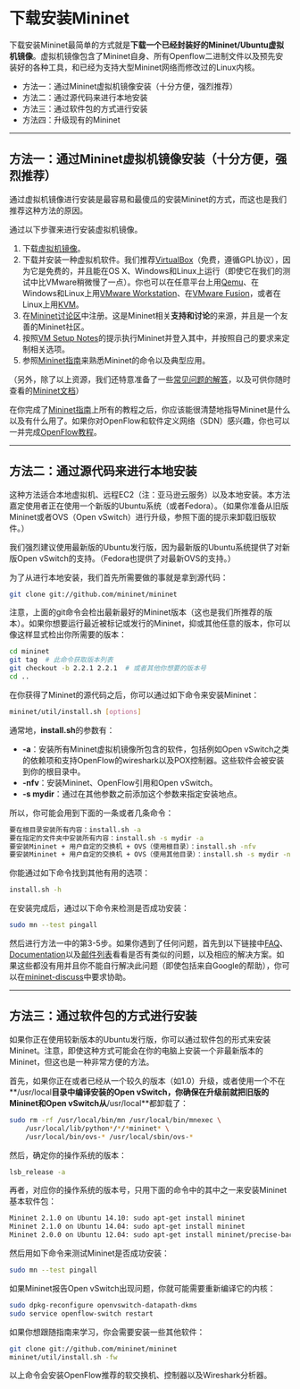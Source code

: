 # 下载安装Mininet

下载安装Mininet最简单的方式就是**下载一个已经封装好的Mininet/Ubuntu虚拟机镜像**。虚拟机镜像包含了Mininet自身、所有Openflow二进制文件以及预先安装好的各种工具，和已经为支持大型Mininet网络而修改过的Linux内核。

+ 方法一：通过Mininet虚拟机镜像安装（十分方便，强烈推荐）
+ 方法二：通过源代码来进行本地安装
+ 方法三：通过软件包的方式进行安装
+ 方法四：升级现有的Mininet

---

## 方法一：通过Mininet虚拟机镜像安装（十分方便，强烈推荐）
通过虚拟机镜像进行安装是最容易和最傻瓜的安装Mininet的方式，而这也是我们推荐这种方法的原因。

通过以下步骤来进行安装虚拟机镜像。

1. 下载[虚拟机镜像](https://github.com/mininet/mininet/wiki/Mininet-VM-Images)。
2. 下载并安装一种虚拟机软件。我们推荐[VirtualBox](http://www.virtualbox.org/wiki/Downloads)（免费，遵循GPL协议），因为它是免费的，并且能在OS X、Windows和Linux上运行（即使它在我们的测试中比VMware稍微慢了一点）。你也可以在任意平台上用[Qemu](http://qemu.org/)、在Windows和Linux上用[VMware Workstation](http://www.vmware.com/products/workstation/)、在[VMware Fusion](http://www.vmware.com/products/fusion)，或者在Linux上用[KVM](http://www.linux-kvm.org/)。
3. 在[Mininet讨论区](https://mailman.stanford.edu/mailman/listinfo/mininet-discuss)中注册。这是Mininet相关**支持和讨论**的来源，并且是一个友善的Mininet社区。
4. 按照[VM Setup Notes](http://mininet.org/vm-setup-notes)的提示执行Mininet并登入其中，并按照自己的要求来定制相关选项。
5. 参照[Mininet指南](http://mininet.org/walkthrough)来熟悉Mininet的命令以及典型应用。

（另外，除了以上资源，我们还特意准备了一些[常见问题的解答](http://mininet.org/faq)，以及可供你随时查看的[Mininet文档](http://mininet.org/docs)）

在你完成了[Mininet指南](http://mininet.org/walkthrough)上所有的教程之后，你应该能很清楚地指导Mininet是什么以及有什么用了。如果你对OpenFlow和软件定义网络（SDN）感兴趣，你也可以一并完成[OpenFlow教程](https://github.com/mininet/openflow-tutorial/wiki)。

---

## 方法二：通过源代码来进行本地安装
这种方法适合本地虚拟机、远程EC2（注：亚马逊云服务）以及本地安装。本方法嘉定使用者正在使用一个新版的Ubuntu系统（或者Fedora）。（如果你准备从旧版Mininet或者OVS（Open vSwitch）进行升级，参照下面的提示来卸载旧版软件。）

我们强烈建议使用最新版的Ubuntu发行版，因为最新版的Ubuntu系统提供了对新版Open vSwitch的支持。（Fedora也提供了对最新OVS的支持。）

为了从进行本地安装，我们首先所需要做的事就是拿到源代码：
```bash
git clone git://github.com/mininet/mininet
```

注意，上面的git命令会检出最新最好的Mininet版本（这也是我们所推荐的版本）。如果你想要运行最近被标记或发行的Mininet，抑或其他任意的版本，你可以像这样显式检出你所需要的版本：
```bash
cd mininet
git tag  # 此命令获取版本列表
git checkout -b 2.2.1 2.2.1  # 或者其他你想要的版本号
cd ..
```

在你获得了Mininet的源代码之后，你可以通过如下命令来安装Mininet：
```bash
mininet/util/install.sh [options]
```

通常地，**install.sh**的参数有：
+ **-a**：安装所有Mininet虚拟机镜像所包含的软件，包括例如Open vSwitch之类的依赖项和支持OpenFlow的wireshark以及POX控制器。这些软件会被安装到你的根目录中。
+ **-nfv**：安装Mininet、OpenFlow引用和Open vSwitch。
+ **-s mydir**：通过在其他参数之前添加这个参数来指定安装地点。

所以，你可能会用到下面的一条或者几条命令：
```bash
要在根目录安装所有内容：install.sh -a
要在指定的文件夹中安装所有内容：install.sh -s mydir -a
要安装Mininet + 用户自定的交换机 + OVS（使用根目录）：install.sh -nfv
要安装Mininet + 用户自定的交换机 + OVS（使用其他目录）：install.sh -s mydir -nfv
```

你能通过如下命令找到其他有用的选项：
```bash
install.sh -h
```

在安装完成后，通过以下命令来检测是否成功安装：
```bash
sudo mn --test pingall
```

然后进行方法一中的第3-5步。如果你遇到了任何问题，首先到以下链接中[FAQ](http://mininet.org/faq)、[Documentation](http://mininet.org/docs)以及[邮件列表](https://mailman.stanford.edu/pipermail/mininet-discuss/)看看是否有类似的问题，以及相应的解决方案。如果这些都没有用并且你不能自行解决此问题（即使包括来自Google的帮助），你可以在[mininet-discuss](https://mailman.stanford.edu/mailman/listinfo/mininet-discuss)中要求协助。

---

## 方法三：通过软件包的方式进行安装
如果你正在使用较新版本的Ubuntu发行版，你可以通过软件包的形式来安装Mininet。注意，即使这种方式可能会在你的电脑上安装一个非最新版本的Mininet，但这也是一种非常方便的方法。

首先，如果你正在或者已经从一个较久的版本（如1.0）升级，或者使用一个不在**/usr/local**目录中编译安装的Open vSwitch，你确保在升级前就把旧版的Mininet和Open vSwitch从**/usr/local**都卸载了：
```bash
sudo rm -rf /usr/local/bin/mn /usr/local/bin/mnexec \
    /usr/local/lib/python*/*/*mininet* \
    /usr/local/bin/ovs-* /usr/local/sbin/ovs-*
```

然后，确定你的操作系统的版本：
```bash
lsb_release -a
```

再者，对应你的操作系统的版本号，只用下面的命令中的其中之一来安装Mininet基本软件包：
```bash
Mininet 2.1.0 on Ubuntu 14.10: sudo apt-get install mininet
Mininet 2.1.0 on Ubuntu 14.04: sudo apt-get install mininet
Mininet 2.0.0 on Ubuntu 12.04: sudo apt-get install mininet/precise-backports
```

然后用如下命令来测试Mininet是否成功安装：
```bash
sudo mn --test pingall
```

如果Mininet报告Open vSwitch出现问题，你就可能需要重新编译它的内核：
```bash
sudo dpkg-reconfigure openvswitch-datapath-dkms
sudo service openflow-switch restart
```

如果你想跟随指南来学习，你会需要安装一些其他软件：
```bash
git clone git://github.com/mininet/mininet
mininet/util/install.sh -fw
```
以上命令会安装OpenFlow推荐的软交换机、控制器以及Wireshark分析器。


